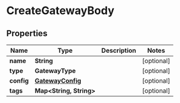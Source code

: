 

# CreateGatewayBody


## Properties

| Name | Type | Description | Notes |
|------------ | ------------- | ------------- | -------------|
|**name** | **String** |  |  [optional] |
|**type** | **GatewayType** |  |  [optional] |
|**config** | [**GatewayConfig**](GatewayConfig.md) |  |  [optional] |
|**tags** | **Map&lt;String, String&gt;** |  |  [optional] |



